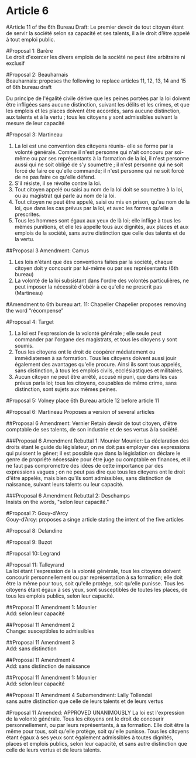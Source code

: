 Article 6  
============

#Article 11 of the 6th Bureau Draft:
Le premier devoir de tout citoyen étant de servir la société selon sa capacité et ses talents, il a le droit d’être appelé à tout emploi public.

#Proposal 1: Barère  
Le droit d'exercer les divers emplois de la société ne peut être arbitraire ni exclusif 

#Proposal 2: Beauharnais  
Beauharnais: proposes the following to replace articles 11, 12, 13, 14 and 15 of 6th bureau draft 

Du principe de l'égalité civile dérive que les peines portées par la loi doivent être infligées sans aucune distinction, suivant les délits et les crimes, et que les emplois et les places doivent être accordés, sans aucune distinction, aux talents et à la vertu ; tous les citoyens y sont admissibles suivant la mesure de leur capacité

#Proposal 3: Martineau

1. La loi est une convention des citoyens réunis- elle se forme par la volonté générale. Comme il n'est personne qui n'ait concouru par soi-même ou par ses représentants à la formation de la loi, il n'est personne aussi qui ne soit obligé de s'y soumettre ; il n'est personne qui ne soit forcé de faire ce qu'elle commande; il n'est personne qui ne soit forcé de ne pas faire ce qu'elle défend. 
2. S'il résiste, il se révolte contre la loi. 
3. Tout citoyen appelé ou saisi au nom de la loi doit se soumettre à la loi, ou au magistrat qui parle au nom de la loi. 
4. Tout citoyen ne peut être appelé, saisi ou mis en prison, qu'au nom de la loi, que dans les cas prévus par la loi, et avec les formes qu'elle a prescrites. 
5. Tous les hommes sont égaux aux yeux de là loi; elle inflige à tous les mêmes punitions, et elle les appelle tous aux dignités, aux places et aux emplois de la société, sans autre distinction que celle des talents et de la vertu.

##Proposal 3  Amendment: Camus 
1. Les lois n'étant que des conventions faites par la société, chaque citoyen doit y concourir par lui-même ou par ses représentants (6th bureau)
2. La volonté de la loi subsistant dans l'ordre des volontés particulières, ne peut imposer la nécessité d'obéir à ce qu'elle ne prescrit pas (Martineau)

#Amendment to 6th bureau art. 11: Chapelier
Chapelier proposes removing the word “récompense”

#Proposal 4: Target
1. La loi est l'expression de la volonté générale ; elle seule peut commander par l'organe des magistrats, et tous les citoyens y sont soumis. 
2. Tous les citoyens ont le droit de coopérer médiatement ou immédiatemen à sa formation. Tous les citoyens doivent aussi jouir également des avantages qu'elle procure. Ainsi ils sont tous appelés, sans distinction, à tous les emplois civils, ecclésiastiques et militaires. 
3. Aucun citoyen ne peut être arrêté, accusé ni puni, que dans les cas prévus parla loi; tous les citoyens, coupables de même crime, sans distinction, sont sujets aux mêmes peines. 

#Proposal 5: Volney 
place 6th Bureau article 12 before article 11 

#Proposal 6: Martineau 
Proposes a version of several articles

##Proposal 6 Amendment: Vernier
Retain devoir de tout citoyen, d'être comptable de ses talents, de son industrie et de ses vertus à la société. 

###Proposal 6 Amendment Rebuttal 1: Mounier
Mounier: La déclaration des droits étant le guide du législateur, on ne doit pas employer des expressions qui puissent le gêner; il est possible que dans la législation on déclare le genre de propriété nécessaire pour être juge ou comptable en finances, et il ne faut pas compromettre des idées de cette importance par des expressions vagues ; on ne peut pas dire que tous les citoyens ont le droit d'être appelés, mais bien qu'ils sont admissibles, sans distinction de naissance, suivant leurs talents ou leur capacité. 

###Proposal 6 Amendment Rebuttal 2: Deschamps  
Insists on the words, "selon leur capacité."

#Proposal 7: Gouy-d'Arcy   
Gouy-d’Arcy: proposes a singe article stating the intent of the five articles 

#Proposal 8: Delandine  

#Proposal 9: Buzot  

#Proposal 10: Legrand  

#Proposal 11: Talleyrand   
La loi étant l'expression de la volonté générale, tous les citoyens doivent concourir personnellement ou par représentation à sa formation; elle doit être la même pour tous, soit qu'elle protège, soit qu'elle punisse. Tous les citoyens étant égaux à ses yeux, sont susceptibles de toutes les places, de tous les emplois publics, selon leur capacité.  

##Proposal 11 Amendment 1: Mounier   
Add: selon leur capacité 

##Proposal 11 Amendment 2  
Change: susceptibles to admissibles

##Proposal 11 Amendment 3   
Add: sans distinction

##Proposal 11 Amendment 4   
Add: sans distinction de naissance

##Proposal 11 Amendment 1: Mounier   
Add: selon leur capacité  

##Proposal 11 Amendment 4 Subamendment: Lally Tollendal   
sans autre distinction que celle de leurs talents et de leurs vertus 

#Proposal 11 Amended: APPROVED UNANIMOUSLY 
La loi est l'expression de la volonté générale. Tous les citoyens ont le droit de concourir personnellement, ou par leurs représentants, à sa formation. Elle doit être la même pour tous, soit qu'elle protège, soit qu'elle punisse. Tous les citoyens étant égaux à ses yeux sont également admissibles à toutes dignités, places et emplois publics, selon leur capacité, et sans autre distinction que celle de leurs vertus et de leurs talents. 

